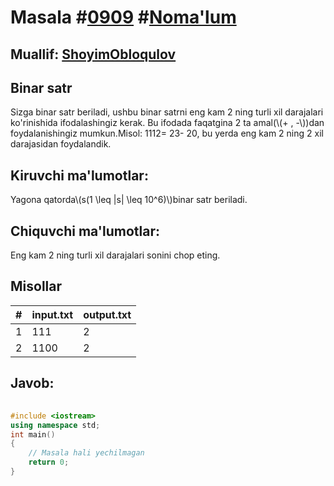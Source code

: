 
<h1>Masala #<a href="https://robocontest.uz/tasks/0909">0909</a> #<a href="https://robocontest.uz/tasks?category=1">Noma'lum</a></h1>
<h2> Muallif: <a href="https://robocontest.uz/profile/obloqulovshoyim">ShoyimObloqulov</a></h2>
<h2>Binar satr</h2>
<p>Sizga binar satr beriladi, ushbu binar satrni eng kam 2 ning turli xil darajalari ko'rinishida ifodalashingiz kerak. Bu ifodada faqatgina 2 ta amal(\(+ , -\))dan foydalanishingiz mumkun.Misol: 1112= 23- 20, bu yerda eng kam 2 ning 2 xil darajasidan foydalandik.</p>
<h2>Kiruvchi ma'lumotlar:</h2>
<p>Yagona qatorda\(s(1 \leq |s| \leq 10^6)\)binar satr beriladi.</p>
<h2>Chiquvchi ma'lumotlar:</h2>
<p>Eng kam 2 ning turli xil darajalari sonini chop eting.</p>
<h2>Misollar</h2>
<table>
    <thead>
        <tr>
            <th>#</th>
            <th>input.txt</th>
            <th>output.txt</th>
        </tr>
    </thead>
    <tbody>
            <tr>
                <td>1</td>
                <td>111</td>
                <td>2</td>
            </tr>
            <tr>
                <td>2</td>
                <td>1100</td>
                <td>2</td>
            </tr>
    </tbody>
    </table>
    
<h2>Javob:</h2>

######
```cpp
#include <iostream>
using namespace std;
int main()
{
    // Masala hali yechilmagan
    return 0;
}
```
